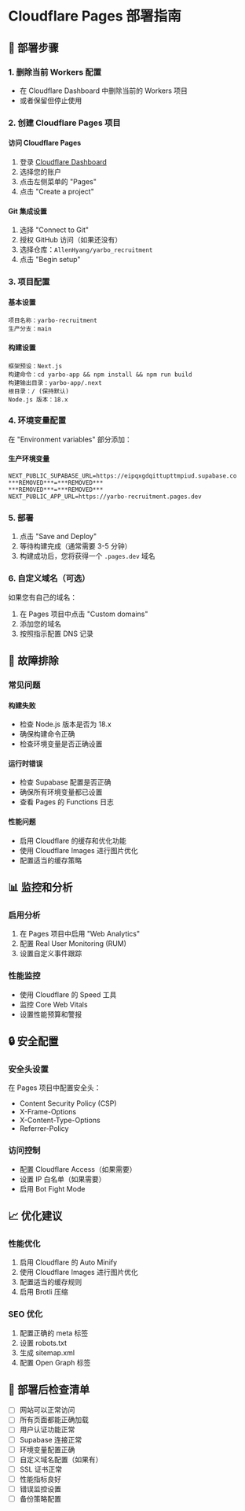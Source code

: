 # Cloudflare Pages 部署指南

## 🚀 部署步骤

### 1. 删除当前 Workers 配置
- 在 Cloudflare Dashboard 中删除当前的 Workers 项目
- 或者保留但停止使用

### 2. 创建 Cloudflare Pages 项目

#### 访问 Cloudflare Pages
1. 登录 [Cloudflare Dashboard](https://dash.cloudflare.com)
2. 选择您的账户
3. 点击左侧菜单的 "Pages"
4. 点击 "Create a project"

#### Git 集成设置
1. 选择 "Connect to Git"
2. 授权 GitHub 访问（如果还没有）
3. 选择仓库：`AllenHyang/yarbo_recruitment`
4. 点击 "Begin setup"

### 3. 项目配置

#### 基本设置
```
项目名称：yarbo-recruitment
生产分支：main
```

#### 构建设置
```
框架预设：Next.js
构建命令：cd yarbo-app && npm install && npm run build
构建输出目录：yarbo-app/.next
根目录：/ (保持默认)
Node.js 版本：18.x
```

### 4. 环境变量配置

在 "Environment variables" 部分添加：

#### 生产环境变量
```
NEXT_PUBLIC_SUPABASE_URL=https://eipqxgdqittupttmpiud.supabase.co
***REMOVED***=***REMOVED***
***REMOVED***=***REMOVED***
NEXT_PUBLIC_APP_URL=https://yarbo-recruitment.pages.dev
```

### 5. 部署

1. 点击 "Save and Deploy"
2. 等待构建完成（通常需要 3-5 分钟）
3. 构建成功后，您将获得一个 `.pages.dev` 域名

### 6. 自定义域名（可选）

如果您有自己的域名：
1. 在 Pages 项目中点击 "Custom domains"
2. 添加您的域名
3. 按照指示配置 DNS 记录

## 🔧 故障排除

### 常见问题

#### 构建失败
- 检查 Node.js 版本是否为 18.x
- 确保构建命令正确
- 检查环境变量是否正确设置

#### 运行时错误
- 检查 Supabase 配置是否正确
- 确保所有环境变量都已设置
- 查看 Pages 的 Functions 日志

#### 性能问题
- 启用 Cloudflare 的缓存和优化功能
- 使用 Cloudflare Images 进行图片优化
- 配置适当的缓存策略

## 📊 监控和分析

### 启用分析
1. 在 Pages 项目中启用 "Web Analytics"
2. 配置 Real User Monitoring (RUM)
3. 设置自定义事件跟踪

### 性能监控
- 使用 Cloudflare 的 Speed 工具
- 监控 Core Web Vitals
- 设置性能预算和警报

## 🔒 安全配置

### 安全头设置
在 Pages 项目中配置安全头：
- Content Security Policy (CSP)
- X-Frame-Options
- X-Content-Type-Options
- Referrer-Policy

### 访问控制
- 配置 Cloudflare Access（如果需要）
- 设置 IP 白名单（如果需要）
- 启用 Bot Fight Mode

## 📈 优化建议

### 性能优化
1. 启用 Cloudflare 的 Auto Minify
2. 使用 Cloudflare Images 进行图片优化
3. 配置适当的缓存规则
4. 启用 Brotli 压缩

### SEO 优化
1. 配置正确的 meta 标签
2. 设置 robots.txt
3. 生成 sitemap.xml
4. 配置 Open Graph 标签

## 🚀 部署后检查清单

- [ ] 网站可以正常访问
- [ ] 所有页面都能正确加载
- [ ] 用户认证功能正常
- [ ] Supabase 连接正常
- [ ] 环境变量配置正确
- [ ] 自定义域名配置（如果有）
- [ ] SSL 证书正常
- [ ] 性能指标良好
- [ ] 错误监控设置
- [ ] 备份策略配置
